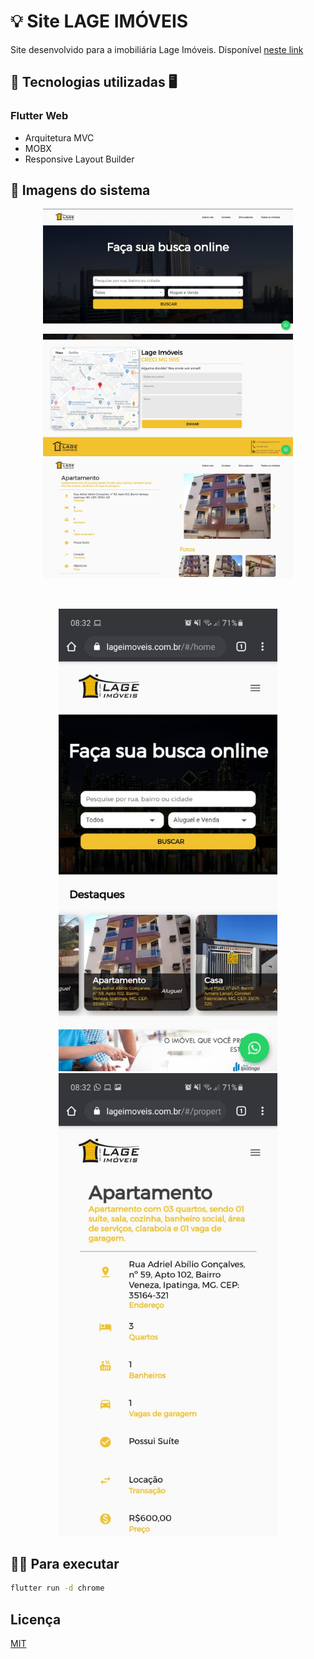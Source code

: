 # 💡 Site LAGE IMÓVEIS

Site desenvolvido para a imobiliária Lage Imóveis. 
Disponível 
[neste link](https://lageimoveis.com.br)

## 📲 Tecnologias utilizadas 🖥

### Flutter Web
- Arquitetura MVC
- MOBX
- Responsive Layout Builder

## 📸 Imagens do sistema

<p align="center">
  <img src="screens/1.jpg" width="400">
  <img src="screens/2.jpg" width="400">
  <img src="screens/3.jpg" width="400">
</p>
<br>
<p align="center">
  <img src="screens/4.jpeg" width="350">
  <img src="screens/5.jpeg" width="350">
</p>

## 👩‍💻 Para executar

```bash
flutter run -d chrome
```

## Licença
[MIT](https://choosealicense.com/licenses/mit/)
